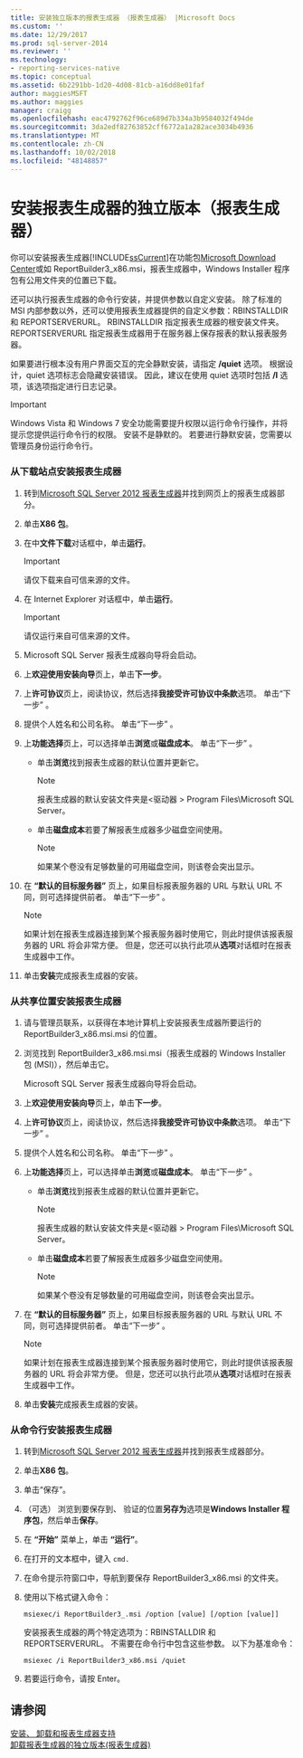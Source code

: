 ```yaml
---
title: 安装独立版本的报表生成器 （报表生成器） |Microsoft Docs
ms.custom: ''
ms.date: 12/29/2017
ms.prod: sql-server-2014
ms.reviewer: ''
ms.technology:
- reporting-services-native
ms.topic: conceptual
ms.assetid: 6b2291bb-1d20-4d08-81cb-a16dd8e01faf
author: maggiesMSFT
ms.author: maggies
manager: craigg
ms.openlocfilehash: eac4792762f96ce689d7b334a3b9584032f494de
ms.sourcegitcommit: 3da2edf82763852cff6772a1a282ace3034b4936
ms.translationtype: MT
ms.contentlocale: zh-CN
ms.lasthandoff: 10/02/2018
ms.locfileid: "48148857"
---
```

# <a name="install-the-stand-alone-version-of-report-builder-report-builder"></a>安装报表生成器的独立版本（报表生成器）
  你可以安装报表生成器[!INCLUDE[ssCurrent](../../includes/sscurrent-md.md)]在功能包[Microsoft Download Center](http://go.microsoft.com/fwlink/?LinkID=168472)或如 ReportBuilder3_x86.msi，报表生成器中，Windows Installer 程序包有公用文件夹的位置已下载。  
  
 还可以执行报表生成器的命令行安装，并提供参数以自定义安装。 除了标准的 MSI 内部参数以外，还可以使用报表生成器提供的自定义参数：RBINSTALLDIR 和 REPORTSERVERURL。 RBINSTALLDIR 指定报表生成器的根安装文件夹。 REPORTSERVERURL 指定报表生成器用于在服务器上保存报表的默认报表服务器。  
  
 如果要进行根本没有用户界面交互的完全静默安装，请指定 **/quiet** 选项。 根据设计，quiet 选项标志会隐藏安装错误。 因此，建议在使用 quiet 选项时包括 **/l** 选项，该选项指定进行日志记录。  
  
> [!IMPORTANT]  
>  Windows Vista 和 Windows 7 安全功能需要提升权限以运行命令行操作，并将提示您提供运行命令行的权限。 安装不是静默的。 若要进行静默安装，您需要以管理员身份运行命令行。  
  
### <a name="to-install-report-builder-from-the-download-site"></a>从下载站点安装报表生成器  
  
1.  转到[Microsoft SQL Server 2012 报表生成器](http://go.microsoft.com/fwlink/?LinkID=219138)并找到网页上的报表生成器部分。  
  
2.  单击**X86 包**。  
  
3.  在中**文件下载**对话框中，单击**运行**。  
  
    > [!IMPORTANT]  
    >  请仅下载来自可信来源的文件。  
  
4.  在 Internet Explorer 对话框中，单击**运行**。  
  
    > [!IMPORTANT]  
    >  请仅运行来自可信来源的文件。  
  
5.  Microsoft SQL Server 报表生成器向导将会启动。  
  
6.  上**欢迎使用安装向导**页上，单击**下一步**。  
  
7.  上**许可协议**页上，阅读协议，然后选择**我接受许可协议中条款**选项。 单击“下一步” 。  
  
8.  提供个人姓名和公司名称。 单击“下一步” 。  
  
9. 上**功能选择**页上，可以选择单击**浏览**或**磁盘成本**。 单击“下一步” 。  
  
    -   单击**浏览**找到报表生成器的默认位置并更新它。  
  
        > [!NOTE]  
        >  报表生成器的默认安装文件夹是\<驱动器 > Program Files\Microsoft SQL Server。  
  
    -   单击**磁盘成本**若要了解报表生成器多少磁盘空间使用。  
  
        > [!NOTE]  
        >  如果某个卷没有足够数量的可用磁盘空间，则该卷会突出显示。  
  
10. 在 **“默认的目标服务器”** 页上，如果目标报表服务器的 URL 与默认 URL 不同，则可选择提供前者。 单击“下一步” 。  
  
    > [!NOTE]  
    >  如果计划在报表生成器连接到某个报表服务器时使用它，则此时提供该报表服务器的 URL 将会非常方便。 但是，您还可以执行此项从**选项**对话框时在报表生成器中工作。  
  
11. 单击**安装**完成报表生成器的安装。  
  
### <a name="to-install-report-builder-from-a-share"></a>从共享位置安装报表生成器  
  
1.  请与管理员联系，以获得在本地计算机上安装报表生成器所要运行的 ReportBuilder3_x86.msi.msi 的位置。  
  
2.  浏览找到 ReportBuilder3_x86.msi.msi（报表生成器的 Windows Installer 包 (MSI)），然后单击它。  
  
     Microsoft SQL Server 报表生成器向导将会启动。  
  
3.  上**欢迎使用安装向导**页上，单击**下一步**。  
  
4.  上**许可协议**页上，阅读协议，然后选择**我接受许可协议中条款**选项。 单击“下一步” 。  
  
5.  提供个人姓名和公司名称。 单击“下一步” 。  
  
6.  上**功能选择**页上，可以选择单击**浏览**或**磁盘成本**。 单击“下一步” 。  
  
    -   单击**浏览**找到报表生成器的默认位置并更新它。  
  
        > [!NOTE]  
        >  报表生成器的默认安装文件夹是\<驱动器 > Program Files\Microsoft SQL Server。  
  
    -   单击**磁盘成本**若要了解报表生成器多少磁盘空间使用。  
  
        > [!NOTE]  
        >  如果某个卷没有足够数量的可用磁盘空间，则该卷会突出显示。  
  
7.  在 **“默认的目标服务器”** 页上，如果目标报表服务器的 URL 与默认 URL 不同，则可选择提供前者。 单击“下一步” 。  
  
    > [!NOTE]  
    >  如果计划在报表生成器连接到某个报表服务器时使用它，则此时提供该报表服务器的 URL 将会非常方便。 但是，您还可以执行此项从**选项**对话框时在报表生成器中工作。  
  
8.  单击**安装**完成报表生成器的安装。  
  
### <a name="to-install-report-builder-from-the-command-line"></a>从命令行安装报表生成器  
  
1.  转到[Microsoft SQL Server 2012 报表生成器](http://go.microsoft.com/fwlink/?LinkID=219138)并找到报表生成器部分。  
  
2.  单击**X86 包**。  
  
3.  单击“保存”。  
  
4.  （可选） 浏览到要保存到、 验证的位置**另存为**选项是**Windows Installer 程序包**，然后单击**保存**。  
  
5.  在 **“开始”** 菜单上，单击 **“运行”**。  
  
6.  在打开的文本框中，键入 `cmd.`  
  
7.  在命令提示符窗口中，导航到要保存 ReportBuilder3_x86.msi 的文件夹。  
  
8.  使用以下格式键入命令：  
  
     `msiexec/i ReportBuilder3_.msi /option [value] [/option [value]]`  
  
     安装报表生成器的两个特定选项为：RBINSTALLDIR 和 REPORTSERVERURL。 不需要在命令行中包含这些参数。 以下为基准命令：  
  
     `msiexec /i ReportBuilder3_x86.msi /quiet`  
  
9. 若要运行命令，请按 Enter。  
  
## <a name="see-also"></a>请参阅  
 [安装、 卸载和报表生成器支持](../install-uninstall-and-report-builder-support.md)   
 [卸载报表生成器的独立版本&#40;报表生成器&#41;](install-report-builder.md)  
  
  
